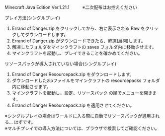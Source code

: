 Minecraft Java Edition Ver.1.21.1　　　※二次配布はお控えください

プレイ方法(シングルプレイ)
1. Errand of Danger.zip をクリックしてから、右に表示される Raw をクリックしてダウンロードします。
2. Errand of Danger.zip がダウンロードできたら、解凍(展開)します。
3. 解凍したフォルダをマインクラフトの saves フォルダ内に移動させます。
4. マインクラフトを起動し、プレイできることを確かめてください。
  
  
リソースパックが導入されていない場合(シングルプレイ)
1. Errand of Danger Resourcepack.zip をダウンロードします。
2. ダウンロードしたzipファイルをマインクラフトの resourcepacks フォルダ内に移動させます。
3. マインクラフトを起動し、設定、リソースパック の順でメニューを開きます。
4. Errand of Danger Resourcepack.zip を適用させてください。

※シングルプレイの場合はワールドに入る際に自動でリソースパックが適用される... はずです。  
※マルチプレイでの導入方法については、ブラウザで検索してご確認ください。

